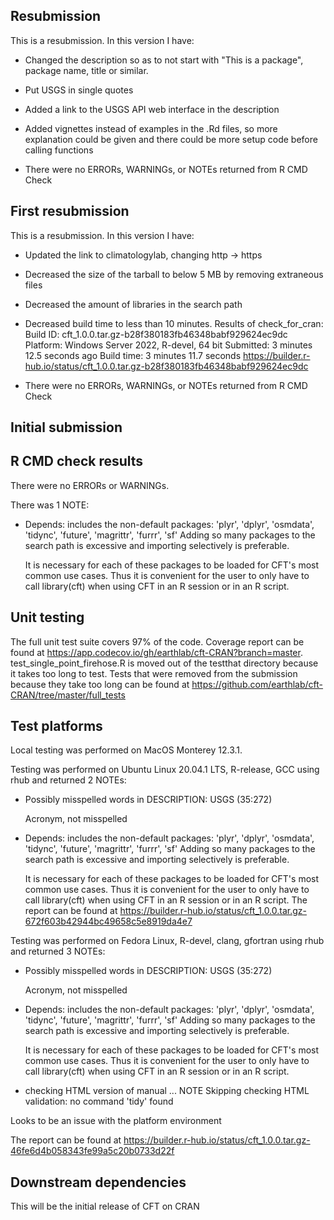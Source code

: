 ## Resubmission
This is a resubmission. In this version I have:

* Changed the description so as to not start with "This is a package", package 
  name, title or similar.

* Put USGS in single quotes

* Added a link to the USGS API web interface in the description

* Added vignettes instead of examples in the .Rd files, so more explanation 
could be given and there could be more setup code before calling functions
  
* There were no ERRORs, WARNINGs, or NOTEs returned from R CMD Check


## First resubmission
This is a resubmission. In this version I have:

* Updated the link to climatologylab, changing http -> https

* Decreased the size of the tarball to below 5 MB by removing extraneous files

* Decreased the amount of libraries in the search path 

* Decreased build time to less than 10 minutes. Results of check_for_cran:
  Build ID:	cft_1.0.0.tar.gz-b28f380183fb46348babf929624ec9dc
  Platform:	Windows Server 2022, R-devel, 64 bit
  Submitted:	3 minutes 12.5 seconds ago
  Build time:	3 minutes 11.7 seconds
  https://builder.r-hub.io/status/cft_1.0.0.tar.gz-b28f380183fb46348babf929624ec9dc
  
* There were no ERRORs, WARNINGs, or NOTEs returned from R CMD Check


## Initial submission

## R CMD check results
There were no ERRORs or WARNINGs. 

There was 1 NOTE:

* Depends: includes the non-default packages:
    'plyr', 'dplyr', 'osmdata', 'tidync', 'future', 'magrittr', 'furrr',
    'sf'
  Adding so many packages to the search path is excessive and importing
  selectively is preferable.
  
  It is necessary for each of these packages to be loaded for CFT's 
  most common use cases. Thus it is convenient for the user to
  only have to call library(cft) when using CFT in an R session or in an 
  R script.
  
## Unit testing
The full unit test suite covers 97% of the code. Coverage report can be found 
at https://app.codecov.io/gh/earthlab/cft-CRAN?branch=master. 
test_single_point_firehose.R is moved out of the testthat directory because it 
takes too long to test. Tests that were removed from the submission because they
take too long can be found at 
https://github.com/earthlab/cft-CRAN/tree/master/full_tests

## Test platforms
Local testing was performed on MacOS Monterey 12.3.1. 

Testing was performed
on Ubuntu Linux 20.04.1 LTS, R-release, GCC using rhub and returned 2 NOTEs:

* Possibly misspelled words in DESCRIPTION:
  USGS (35:272)
  
  Acronym, not misspelled
  
* Depends: includes the non-default packages:
    'plyr', 'dplyr', 'osmdata', 'tidync', 'future', 'magrittr', 'furrr',
    'sf'
  Adding so many packages to the search path is excessive and importing
  selectively is preferable.
  
  It is necessary for each of these packages to be loaded for CFT's 
  most common use cases. Thus it is convenient for the user to
  only have to call library(cft) when using CFT in an R session or in an 
  R script.
The report can be found at 
https://builder.r-hub.io/status/cft_1.0.0.tar.gz-672f603b42944bc49658c5e8919da4e7

Testing was performed
on Fedora Linux, R-devel, clang, gfortran using rhub and returned 3 NOTEs:

* Possibly misspelled words in DESCRIPTION:
  USGS (35:272)
  
  Acronym, not misspelled
  
* Depends: includes the non-default packages:
    'plyr', 'dplyr', 'osmdata', 'tidync', 'future', 'magrittr', 'furrr',
    'sf'
  Adding so many packages to the search path is excessive and importing
  selectively is preferable.
  
  It is necessary for each of these packages to be loaded for CFT's 
  most common use cases. Thus it is convenient for the user to
  only have to call library(cft) when using CFT in an R session or in an 
  R script.

* checking HTML version of manual ... NOTE
Skipping checking HTML validation: no command 'tidy' found

Looks to be an issue with the platform environment

The report can be found at 
https://builder.r-hub.io/status/cft_1.0.0.tar.gz-46fe6d4b058343fe99a5c20b0733d22f


## Downstream dependencies
This will be the initial release of CFT on CRAN